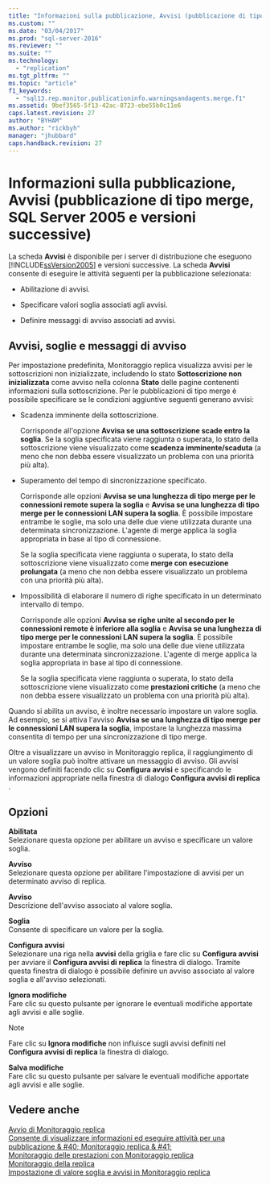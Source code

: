 ```yaml
---
title: "Informazioni sulla pubblicazione, Avvisi (pubblicazione di tipo merge, SQL Server 2005 e versioni successive) | Microsoft Docs"
ms.custom: ""
ms.date: "03/04/2017"
ms.prod: "sql-server-2016"
ms.reviewer: ""
ms.suite: ""
ms.technology: 
  - "replication"
ms.tgt_pltfrm: ""
ms.topic: "article"
f1_keywords: 
  - "sql13.rep.monitor.publicationinfo.warningsandagents.merge.f1"
ms.assetid: 9bef3565-5f13-42ac-8723-ebe55b0c11e6
caps.latest.revision: 27
author: "BYHAM"
ms.author: "rickbyh"
manager: "jhubbard"
caps.handback.revision: 27
---
```

# Informazioni sulla pubblicazione, Avvisi (pubblicazione di tipo merge, SQL Server 2005 e versioni successive)
  La scheda **Avvisi** è disponibile per i server di distribuzione che eseguono [!INCLUDE[ssVersion2005](../../includes/ssversion2005-md.md)] e versioni successive. La scheda **Avvisi** consente di eseguire le attività seguenti per la pubblicazione selezionata:  
  
-   Abilitazione di avvisi.  
  
-   Specificare valori soglia associati agli avvisi.  
  
-   Definire messaggi di avviso associati ad avvisi.  
  
## Avvisi, soglie e messaggi di avviso  
 Per impostazione predefinita, Monitoraggio replica visualizza avvisi per le sottoscrizioni non inizializzate, includendo lo stato **Sottoscrizione non inizializzata** come avviso nella colonna **Stato** delle pagine contenenti informazioni sulla sottoscrizione. Per le pubblicazioni di tipo merge è possibile specificare se le condizioni aggiuntive seguenti generano avvisi:  
  
-   Scadenza imminente della sottoscrizione.  
  
     Corrisponde all'opzione **Avvisa se una sottoscrizione scade entro la soglia**. Se la soglia specificata viene raggiunta o superata, lo stato della sottoscrizione viene visualizzato come **scadenza imminente/scaduta** (a meno che non debba essere visualizzato un problema con una priorità più alta).  
  
-   Superamento del tempo di sincronizzazione specificato.  
  
     Corrisponde alle opzioni **Avvisa se una lunghezza di tipo merge per le connessioni remote supera la soglia** e **Avvisa se una lunghezza di tipo merge per le connessioni LAN supera la soglia**. È possibile impostare entrambe le soglie, ma solo una delle due viene utilizzata durante una determinata sincronizzazione. L'agente di merge applica la soglia appropriata in base al tipo di connessione.  
  
     Se la soglia specificata viene raggiunta o superata, lo stato della sottoscrizione viene visualizzato come **merge con esecuzione prolungata** (a meno che non debba essere visualizzato un problema con una priorità più alta).  
  
-   Impossibilità di elaborare il numero di righe specificato in un determinato intervallo di tempo.  
  
     Corrisponde alle opzioni **Avvisa se righe unite al secondo per le connessioni remote è inferiore alla soglia** e **Avvisa se una lunghezza di tipo merge per le connessioni LAN supera la soglia**. È possibile impostare entrambe le soglie, ma solo una delle due viene utilizzata durante una determinata sincronizzazione. L'agente di merge applica la soglia appropriata in base al tipo di connessione.  
  
     Se la soglia specificata viene raggiunta o superata, lo stato della sottoscrizione viene visualizzato come **prestazioni critiche** (a meno che non debba essere visualizzato un problema con una priorità più alta).  
  
 Quando si abilita un avviso, è inoltre necessario impostare un valore soglia. Ad esempio, se si attiva l'avviso **Avvisa se una lunghezza di tipo merge per le connessioni LAN supera la soglia**, impostare la lunghezza massima consentita di tempo per una sincronizzazione di tipo merge.  
  
 Oltre a visualizzare un avviso in Monitoraggio replica, il raggiungimento di un valore soglia può inoltre attivare un messaggio di avviso. Gli avvisi vengono definiti facendo clic su **Configura avvisi** e specificando le informazioni appropriate nella finestra di dialogo **Configura avvisi di replica** .  
  
## Opzioni  
 **Abilitata**  
 Selezionare questa opzione per abilitare un avviso e specificare un valore soglia.  
  
 **Avviso**  
 Selezionare questa opzione per abilitare l'impostazione di avvisi per un determinato avviso di replica.  
  
 **Avviso**  
 Descrizione dell'avviso associato al valore soglia.  
  
 **Soglia**  
 Consente di specificare un valore per la soglia.  
  
 **Configura avvisi**  
 Selezionare una riga nella **avvisi** della griglia e fare clic su **Configura avvisi** per avviare il **Configura avvisi di replica** la finestra di dialogo. Tramite questa finestra di dialogo è possibile definire un avviso associato al valore soglia e all'avviso selezionati.  
  
 **Ignora modifiche**  
 Fare clic su questo pulsante per ignorare le eventuali modifiche apportate agli avvisi e alle soglie.  
  
> [!NOTE]  
>  Fare clic su **Ignora modifiche** non influisce sugli avvisi definiti nel **Configura avvisi di replica** la finestra di dialogo.  
  
 **Salva modifiche**  
 Fare clic su questo pulsante per salvare le eventuali modifiche apportate agli avvisi e alle soglie.  
  
## Vedere anche  
 [Avvio di Monitoraggio replica](../../relational-databases/replication/monitor/start-the-replication-monitor.md)   
 [Consente di visualizzare informazioni ed eseguire attività per una pubblicazione & #40; Monitoraggio replica & #41;](../../relational-databases/replication/monitor/view-information-and-perform-tasks-for-a-publication-replication-monitor.md)   
 [Monitoraggio delle prestazioni con Monitoraggio replica](../../relational-databases/replication/monitor/monitor-performance-with-replication-monitor.md)   
 [Monitoraggio della replica](../../relational-databases/replication/monitor/monitoring-replication-overview.md)   
 [Impostazione di valore soglia e avvisi in Monitoraggio replica](../../relational-databases/replication/monitor/set-thresholds-and-warnings-in-replication-monitor.md)  
  
  